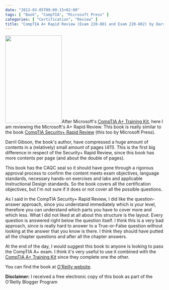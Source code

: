 ```yaml
---
date: "2013-03-05T09:00:15+02:00"
tags: [ "Book", "CompTIA", "Microsoft Press" ]
categories: [ "Certification", "Review" ]
title: "CompTIA A+ Rapid Review (Exam 220-801 and Exam 220-802) by Darril Gibson (Microsoft Press)"
---
```

<img class="alignleft" alt="" src="http://akamaicovers.oreilly.com/images/9780735666825/cat.gif" width="180" height="278" />After Microsoft's [CompTIA A+ Training Kit</a>, here I am reviewing the Microsoft's A+ Rapid Review. This book is really similar to the book <a href="http://fabiolocati.com/2013/01/comptia-security-rapid-review-exam-sy0-301-by-michael-gregg-microsoft-press/">CompTIA Security+ Rapid Review](http://fabiolocati.com/2013/01/comptia-a-training-kit-exam-220-801-and-exam-220-802-by-darril-gibson-microsoft-press/) (this too by Microsoft Press).

Darril Gibson, the book's author, have compressed a huge amount of contents in a (relatively) small amount of pages (411). This is the first big difference in respect of the Security+ Rapid Review, since this book has more contents per page (and about the double of pages).

This book has the CAQC seal so it should have gone through a rigorous approval process to confirm the content meets exam objectives, language standards, necessary hands-on exercises and labs and applicable Instructional Design standards. So the book covers all the certification objectives, but I'm not sure if it does or not cover all the possible questions.

As I said in the CompTIA Security+ Rapid Review, I did like the question-answer approach, since you understand immediately which is your level, therefore you can understand which parts you have to cover more and which less. What I did not liked at all about this structure is the layout. Every question is answered right below the question itself. I think this is a very bad approach, since is really hard to answer to a True-or-False question without looking at the answer that you know is there. I think they should have putted all the chapter questions and after all the chapter answers.

At the end of the day, I would suggest this book to anyone is looking to pass the CompTIA A+ exam. I think it's very useful to use it combined with the [CompTIA A+ Training Kit](http://fabiolocati.com/2013/01/comptia-a-training-kit-exam-220-801-and-exam-220-802-by-darril-gibson-microsoft-press/) since they complete one the other.

You can find the book at [O'Reilly website](http://shop.oreilly.com/product/0790145349637.do).

**Disclaimer:** I received a free electronic copy of this book as part of the O'Reilly Blogger Program

